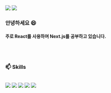 <div class="contect">
<a href="https://velog.io/@wynter24" target="_blank"><img src="https://img.shields.io/badge/Blog-09B3AF?style=flat&logo=vectorlogozone&logoColor=white"/></a>
<a href="https://www.google.com" target="_blank"><img src="https://img.shields.io/badge/m.wynter.k@gmail.com-EA4335?style=flat&logo=gmail&logoColor=white"/></a>
</div>

### 안녕하세요 😄
#### 주로 React를 사용하며 Next.js를 공부하고 있습니다.

<br><br>

### 📫 Skills
<br>
<div class="Skills">
<a target="_blank"><img src="https://img.shields.io/badge/Html-E34F26?style=flat&logo=html5&logoColor=white"/></a>
<a target="_blank"><img src="https://img.shields.io/badge/CSS3-1572B6?style=flat&logo=css3&logoColor=white"/></a>
<a target="_blank"><img src="https://img.shields.io/badge/JavaScript-F7DF1E?style=flat&logo=javascript&logoColor=white"/></a>
<a target="_blank"><img src="https://img.shields.io/badge/React-61DAFB?style=flat&logo=react&logoColor=white"/></a>
<a target="_blank"><img src="https://img.shields.io/badge/Typescript-3178C6?style=flat&logo=typescript&logoColor=white"/></a>
</div>



